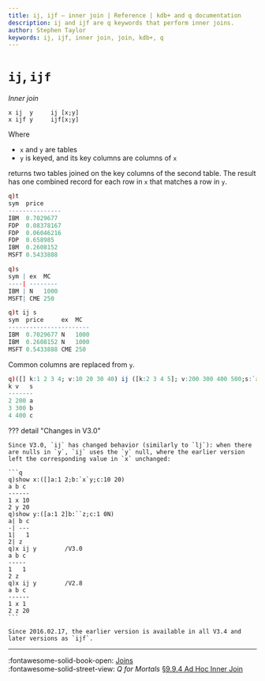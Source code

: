 ```yaml
---
title: ij, ijf – inner join | Reference | kdb+ and q documentation
description: ij and ijf are q keywords that perform inner joins.
author: Stephen Taylor
keywords: ij, ijf, inner join, join, kdb+, q
---
```

# `ij`, `ijf`

_Inner join_



```syntax
x ij  y     ij [x;y]
x ijf y     ijf[x;y]
```

Where

-   `x` and `y` are tables
-   `y` is keyed, and its key columns are columns of `x`

returns two tables joined on the key columns of the second table.
The result has one combined record for each row in `x` that matches a row in `y`.

```q
q)t
sym  price
---------------
IBM  0.7029677
FDP  0.08378167
FDP  0.06046216
FDP  0.658985
IBM  0.2608152
MSFT 0.5433888

q)s
sym | ex  MC
----| --------
IBM | N   1000
MSFT| CME 250

q)t ij s
sym  price     ex  MC
-----------------------
IBM  0.7029677 N   1000
IBM  0.2608152 N   1000
MSFT 0.5433888 CME 250
```

Common columns are replaced from `y`.

```q
q)([] k:1 2 3 4; v:10 20 30 40) ij ([k:2 3 4 5]; v:200 300 400 500;s:`a`b`c`d)
k v   s
-------
2 200 a
3 300 b
4 400 c
```

??? detail "Changes in V3.0"

    Since V3.0, `ij` has changed behavior (similarly to `lj`): when there are nulls in `y`, `ij` uses the `y` null, where the earlier version left the corresponding value in `x` unchanged:

    ```q
    q)show x:([]a:1 2;b:`x`y;c:10 20)
    a b c
    ------
    1 x 10
    2 y 20
    q)show y:([a:1 2]b:``z;c:1 0N)
    a| b c
    -| ---
    1|   1
    2| z
    q)x ij y        /V3.0
    a b c
    -----
    1   1
    2 z
    q)x ij y        /V2.8
    a b c
    ------
    1 x 1
    2 z 20
    ```

    Since 2016.02.17, the earlier version is available in all V3.4 and later versions as `ijf`.

---
:fontawesome-solid-book-open:
[Joins](../basics/joins.md)
<br>
:fontawesome-solid-street-view:
_Q for Mortals_
[§9.9.4 Ad Hoc Inner Join](/q4m3/9_Queries_q-sql/#994-ad-hoc-inner-join-ij)

